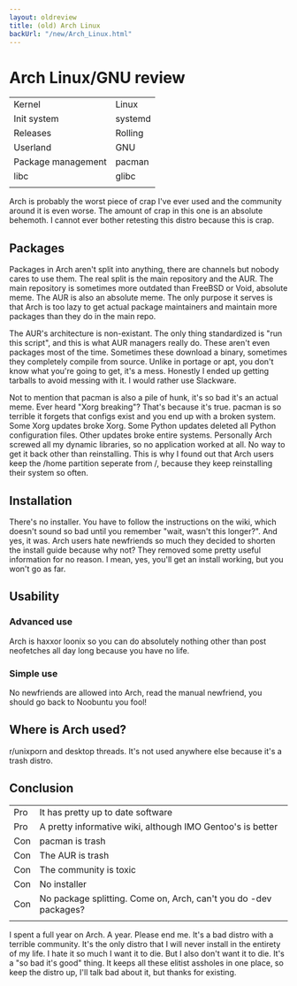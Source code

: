 ```yaml
---
layout: oldreview
title: (old) Arch Linux
backUrl: "/new/Arch_Linux.html"
---
```


# Arch Linux/GNU review

|                    |         |
| ------------------ | ------- |
| Kernel             | Linux   |
| Init system        | systemd |
| Releases           | Rolling |
| Userland           | GNU     |
| Package management | pacman  |
| libc               | glibc   |
|                    |         |

Arch is probably the worst piece of crap I've ever used and the community around it is even worse. The amount of crap in this one is an absolute behemoth. I cannot ever bother retesting this distro because this is crap.

## Packages

Packages in Arch aren't split into anything, there are channels but nobody cares to use them. The real split is the main repository and the AUR. The main repository is sometimes more outdated than FreeBSD or Void, absolute meme. The AUR is also an absolute meme. The only purpose it serves is that Arch is too lazy to get actual package maintainers and maintain more packages than they do in the main repo.

The AUR's architecture is non-existant. The only thing standardized is "run this script", and this is what AUR managers really do. These aren't even packages most of the time. Sometimes these download a binary, sometimes they completely compile from source. Unlike in portage or apt, you don't know what you're going to get, it's a mess. Honestly I ended up getting tarballs to avoid messing with it. I would rather use Slackware.

Not to mention that pacman is also a pile of hunk, it's so bad it's an actual meme. Ever heard "Xorg breaking"? That's because it's true. pacman is so terrible it forgets that configs exist and you end up with a broken system. Some Xorg updates broke Xorg. Some Python updates deleted all Python configuration files. Other updates broke entire systems. Personally Arch screwed all my dynamic libraries, so no application worked at all. No way to get it back other than reinstalling. This is why I found out that Arch users keep the /home partition seperate from /, because they keep reinstalling their system so often.

## Installation

There's no installer. You have to follow the instructions on the wiki, which doesn't sound so bad until you remember "wait, wasn't this longer?". And yes, it was. Arch users hate newfriends so much they decided to shorten the install guide because why not? They removed some pretty useful information for no reason. I mean, yes, you'll get an install working, but you won't go as far.

## Usability

### Advanced use

Arch is haxxor loonix so you can do absolutely nothing other than post neofetches all day long because you have no life.

### Simple use

No newfriends are allowed into Arch, read the manual newfriend, you should go back to Noobuntu you fool!

## Where is Arch used?

r/unixporn and desktop threads. It's not used anywhere else because it's a trash distro.

## Conclusion

|     |                                                                  |
| --- | ---------------------------------------------------------------- |
| Pro | It has pretty up to date software                                |
| Pro | A pretty informative wiki, although IMO Gentoo's is better       |
| Con | pacman is trash                                                  |
| Con | The AUR is trash                                                 |
| Con | The community is toxic                                           |
| Con | No installer                                                     |
| Con | No package splitting. Come on, Arch, can't you do -dev packages? |
|     |                                                                  |

I spent a full year on Arch. A year. Please end me. It's a bad distro with a terrible community. It's the only distro that I will never install in the entirety of my life. I hate it so much I want it to die. But I also don't want it to die. It's a "so bad it's good" thing. It keeps all these elitist assholes in one place, so keep the distro up, I'll talk bad about it, but thanks for existing.
